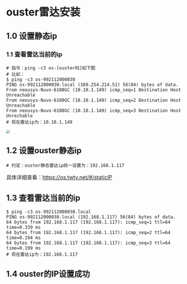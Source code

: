 # ouster雷达安装

## 1.0 设置静态ip

 ### 1.1 查看雷达当前的ip

```
# 指令：ping -c3 os-[ouster码]如下图
# 比如：
$ ping -c3 os-992112000030
PING os-992112000030.local (169.254.214.51) 56(84) bytes of data.
From neousys-Nuvo-6108GC (10.10.1.149) icmp_seq=1 Destination Host Unreachable
From neousys-Nuvo-6108GC (10.10.1.149) icmp_seq=2 Destination Host Unreachable
From neousys-Nuvo-6108GC (10.10.1.149) icmp_seq=3 Destination Host Unrechable
# 现在雷达ip为：10.10.1.149
```

<img src="..\picture\sensor_install\ouster码.png" style="zoom:60%;" />

## 1.2 设置ouster静态ip

```
# 约定：ouster静态雷达ip统一设置为：192.168.1.117
```

具体详细查看：https://os.twty.net/#/staticIP

## 1.3 查看雷达当前的ip

```
$ ping -c3 os-992112000030.local
PING os-992112000030.local (192.168.1.117) 56(84) bytes of data.
64 bytes from 192.168.1.117 (192.168.1.117): icmp_seq=1 ttl=64 time=0.339 ms
64 bytes from 192.168.1.117 (192.168.1.117): icmp_seq=2 ttl=64 time=0.194 ms
64 bytes from 192.168.1.117 (192.168.1.117): icmp_seq=3 ttl=64 time=0.199 ms
# 现在雷达ip为：192.168.1.117
```

## 1.4 ouster的IP设置成功